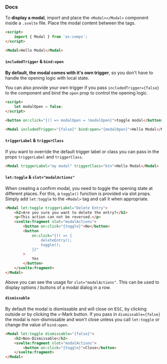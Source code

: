 ### Docs

To **display a modal**, import and place the `<Modal></Modal>` component inside a `.svelte` file. Place the modal content between the tags.

```html
<script>
	import { Modal } from 'as-comps';
</script>

<Modal>Hello Modal</Modal>
```

#### `includedTrigger` & `bind:open`

**By default, the modal comes with it's own trigger**, so you don't have to handle the opening logic with local state.

You can also provide your own trigger if you pass `includedTrigger={false}` to the component and bind the `open` prop to control the opening logic.

```html
<script>
	let modalOpen = false;
</script>

<button on:click="{() => modalOpen = !modalOpen}">toggle modal</button>

<Modal includedTrigger="{false}" bind:open="{modalOpen}">Hello Modal</Modal>
```

#### `triggerLabel` & `triggerClass`

If you want to override the default trigger label or class you can pass in the props `triggerLabel` and `triggerClass`.

```html
<Modal triggerLabel="my modal" triggerClass="btn">Hello Modal</Modal>
```

#### `let:toggle` & `slot="modalActions"`

When creating a confirm modal, you need to toggle the opening state at different places. For this, a `toggle()` function is provided via slot props. Simply add `let:toggle` to the `<Modal>` tag and call it when appropriate.

```html
<Modal let:toggle triggerLabel="Delete Entry">
	<h2>Are you sure you want to delete the entry?</h2>
	<p>This action can not be reversed.</p>
	<svelte:fragment slot="modalActions">
		<button on:click="{toggle}">No</button>
		<button
			on:click="{() => {
				deleteEntry();
				toggle();
			}}"
		>
			Yes
		</button>
	</svelte:fragment>
</Modal>
```

Above you can see the usage for `slot="modalActions"`. This can be used to display options / buttons of a modal dialog in a row.

#### `dismissable`

By default the modal is dismissable and will close on <kbd>ESC</kbd>, by clicking outside or by clicking the `x`-Mark button. If you pass in `dismissable={false}` the modal is non-dismissable and won't close unless you call `let:toggle` or change the value of `bind:open`.

```html
<Modal let:toggle dismissable="{false}">
	<h2>Non-Dismissable</h2>
	<svelte:fragment slot="modalActions">
		<button on:click="{toggle}">Close</button>
	</svelte:fragment>
</Modal>
```
